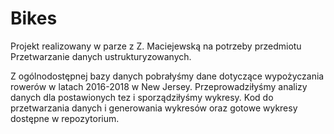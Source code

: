 # Bikes
Projekt realizowany w parze z Z. Maciejewską na potrzeby przedmiotu Przetwarzanie danych ustrukturyzowanych. 

Z ogólnodostępnej bazy danych pobrałyśmy dane dotyczące wypożyczania rowerów w latach 2016-2018 w New Jersey. Przeprowadziłyśmy analizy danych dla postawionych tez i sporządziłyśmy wykresy. Kod do przetwarzania danych i generowania wykresów oraz gotowe wykresy dostępne w repozytorium.
